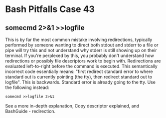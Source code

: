 # Bash Pitfalls Case 43
## somecmd 2>&1 >>logfile

This is by far the most common mistake involving redirections, typically performed by someone wanting to direct both stdout and stderr to a file or pipe will try this and not understand why stderr is still showing up on their terminal. If you're perplexed by this, you probably don't understand how redirections or possibly file descriptors work to begin with. Redirections are evaluated left-to-right before the command is executed. This semantically incorrect code essentially means: "first redirect standard error to where standard out is currently pointing (the tty), then redirect standard out to logfile". This is backwards. Standard error is already going to the tty. Use the following instead:

```shell
somecmd >>logfile 2>&1
```

See a more in-depth explanation, Copy descriptor explained, and BashGuide - redirection.
